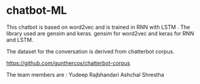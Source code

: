 # chatbot-ML
This chatbot is based on word2vec and is trained in RNN with LSTM .
The library used are gensim and keras.
gensim for word2vec and keras for RNN and LSTM.

The dataset for the conversation is derived from chatterbot corpus.

https://github.com/gunthercox/chatterbot-corpus

The team members are :
Yudeep Rajbhandari
Ashchal Shrestha
